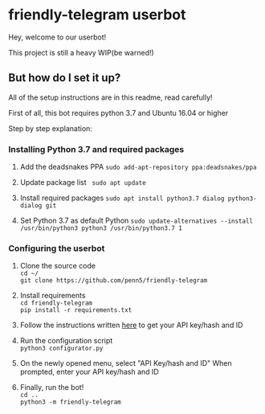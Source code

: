 # friendly-telegram userbot

Hey, welcome to our userbot!

This project is still a heavy WIP(be warned!)

## But how do I set it up?

All of the setup instructions are in this readme, read carefully!

First of all, this bot requires python 3.7 and Ubuntu 16.04 or higher

Step by step explanation:

### Installing Python 3.7 and required packages

1.  Add the deadsnakes PPA
    `sudo add-apt-repository ppa:deadsnakes/ppa`

2. Update package list
` sudo apt update`

3. Install required packages
`sudo apt install python3.7 dialog python3-dialog git`

4. Set Python 3.7 as default Python
`sudo update-alternatives --install /usr/bin/python3 python3 /usr/bin/python3.7 1`

### Configuring the userbot

1. Clone the source code  
`cd ~/`  
`git clone https://github.com/penn5/friendly-telegram`

2. Install requirements  
`cd friendly-telegram`  
`pip install -r requirements.txt`

3.  Follow the instructions written [here](https://core.telegram.org/api/obtaining_api_id "here") to get your API key/hash and ID

4. Run the configuration script  
`python3 configurator.py`

5. On the newly opened menu, select "API Key/hash and ID"
When prompted, enter your API key/hash and ID

6. Finally, run the bot!  
`cd ..`  
`python3 -m friendly-telegram`

